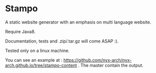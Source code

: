 Stampo
======

A static website generator with an emphasis on multi language website. 

Require Java8.

Documentation, tests and .zip/.tar.gz will come ASAP :).

Tested only on a linux machine.

You can see an example at : https://github.com/nyx-arch/nyx-arch.github.io/tree/stampo-content . The master contain the output.
